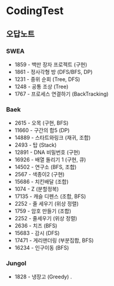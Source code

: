# CodingTest

## 오답노트

### SWEA
 - 1859 - 백만 장자 프로젝트 (구현)
 - 1861 - 정사각형 방 (DFS/BFS, DP)
 - 1231 - 중위 순회 (Tree, DFS)
 - 1248 - 공통 조상 (Tree)
 - 1767 - 프로세스 연결하기 (BackTracking)

### Baek
 - 2615 - 오목 (구현, BFS)
 - 11660 - 구간의 합5 (DP)
 - 14889 - 스타트와링크 (재귀, 조합)
 - 2493 - 탑 (Stack)
 - 12891 - DNA 비밀번호 (구현)
 - 16926 - 배열 돌리기 1 (구현, 큐)
 - 14502 - 연구소 (BFS, 조합)
 - 2567 - 색종이2 (구현)
 - 15686 - 치킨배달 (조합)
 - 1074 - Z (분할정복)
 - 17135 - 캐슬 디펜스 (조합, BFS)
 - 2252 - 줄 세우기 (위상 정렬)
 - 1759 - 암호 만들기 (조합)
 - 2252 - 줄세우기 (위상 정렬)
 - 2636 - 치즈 (BFS)
 - 15683 - 감시 (DFS)
 - 17471 - 게리맨더링 (부분집합, BFS)
 - 16234 - 인구이동 (BFS)

### Jungol
 - 1828 - 냉장고 (Greedy)
.